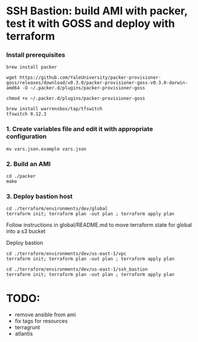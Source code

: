 # SSH Bastion: build AMI with packer, test it with GOSS and deploy with terraform

### Install prerequisites
```
brew install packer

wget https://github.com/YaleUniversity/packer-provisioner-goss/releases/download/v0.3.0/packer-provisioner-goss-v0.3.0-darwin-amd64 -O ~/.packer.d/plugins/packer-provisioner-goss

chmod +x ~/.packer.d/plugins/packer-provisioner-goss

brew install warrensbox/tap/tfswitch
tfswitch 0.12.3
```

### 1. Create variables file and edit it with appropriate configuration
```
mv vars.json.example vars.json
```

### 2. Build an AMI
```
cd ./packer
make
```

### 3. Deploy bastion host

```
cd ./terraform/environments/dev/global
terraform init; terraform plan -out plan ; terraform apply plan
```

Follow instructions in global/README.md to move terraform state for global into a s3 bucket

Deploy bastion
```
cd ./terraform/environments/dev/us-east-1/vpc
terraform init; terraform plan -out plan ; terraform apply plan

cd ./terraform/environments/dev/us-east-1/ssh_bastion
terraform init; terraform plan -out plan ; terraform apply plan
```

# TODO:
* remove ansible from ami
* fix tags for resources
* terragrunt
* atlantis
